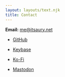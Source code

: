 ```yaml
---
layout: layouts/text.njk
title: Contact
---
```

**Email:** [me@itsaury.net](mailto:me@itsaury.net)

- [GitHub](https://github.com/aurorahHarmony)

- [Keybase](https://keybase.io/aurorahharmony)

- [Ko-Fi](https://ko-fi.com/aurorahHarmony)

- [Mastodon](https://pony.social/@aurorahHarmony)
